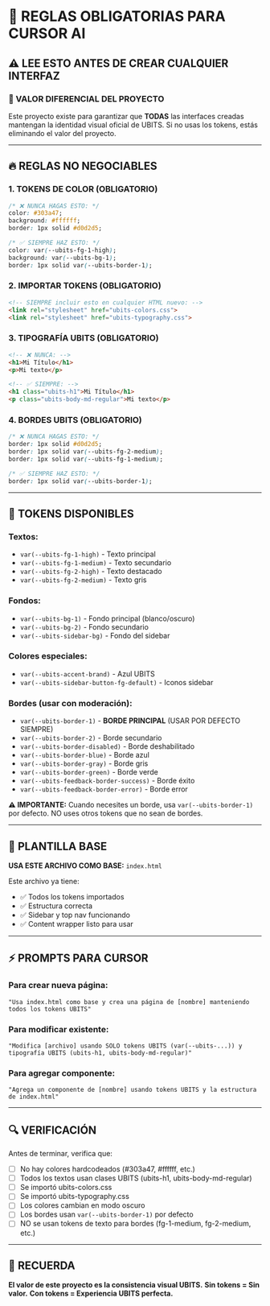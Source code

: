 # 🚨 REGLAS OBLIGATORIAS PARA CURSOR AI

## ⚠️ **LEE ESTO ANTES DE CREAR CUALQUIER INTERFAZ**

### **🎯 VALOR DIFERENCIAL DEL PROYECTO**
Este proyecto existe para garantizar que **TODAS** las interfaces creadas mantengan la identidad visual oficial de UBITS. Si no usas los tokens, estás eliminando el valor del proyecto.

---

## 🔥 **REGLAS NO NEGOCIABLES**

### **1. TOKENS DE COLOR (OBLIGATORIO)**
```css
/* ❌ NUNCA HAGAS ESTO: */
color: #303a47;
background: #ffffff;
border: 1px solid #d0d2d5;

/* ✅ SIEMPRE HAZ ESTO: */
color: var(--ubits-fg-1-high);
background: var(--ubits-bg-1);
border: 1px solid var(--ubits-border-1);
```

### **2. IMPORTAR TOKENS (OBLIGATORIO)**
```html
<!-- SIEMPRE incluir esto en cualquier HTML nuevo: -->
<link rel="stylesheet" href="ubits-colors.css">
<link rel="stylesheet" href="ubits-typography.css">
```

### **3. TIPOGRAFÍA UBITS (OBLIGATORIO)**
```html
<!-- ❌ NUNCA: -->
<h1>Mi Título</h1>
<p>Mi texto</p>

<!-- ✅ SIEMPRE: -->
<h1 class="ubits-h1">Mi Título</h1>
<p class="ubits-body-md-regular">Mi texto</p>
```

### **4. BORDES UBITS (OBLIGATORIO)**
```css
/* ❌ NUNCA HAGAS ESTO: */
border: 1px solid #d0d2d5;
border: 1px solid var(--ubits-fg-2-medium);
border: 1px solid var(--ubits-fg-1-medium);

/* ✅ SIEMPRE HAZ ESTO: */
border: 1px solid var(--ubits-border-1);
```

---

## 🎨 **TOKENS DISPONIBLES**

### **Textos:**
- `var(--ubits-fg-1-high)` - Texto principal
- `var(--ubits-fg-1-medium)` - Texto secundario
- `var(--ubits-fg-2-high)` - Texto destacado
- `var(--ubits-fg-2-medium)` - Texto gris

### **Fondos:**
- `var(--ubits-bg-1)` - Fondo principal (blanco/oscuro)
- `var(--ubits-bg-2)` - Fondo secundario
- `var(--ubits-sidebar-bg)` - Fondo del sidebar

### **Colores especiales:**
- `var(--ubits-accent-brand)` - Azul UBITS
- `var(--ubits-sidebar-button-fg-default)` - Iconos sidebar

### **Bordes (usar con moderación):**
- `var(--ubits-border-1)` - **BORDE PRINCIPAL** (USAR POR DEFECTO SIEMPRE)
- `var(--ubits-border-2)` - Borde secundario
- `var(--ubits-border-disabled)` - Borde deshabilitado
- `var(--ubits-border-blue)` - Borde azul
- `var(--ubits-border-gray)` - Borde gris
- `var(--ubits-border-green)` - Borde verde
- `var(--ubits-feedback-border-success)` - Borde éxito
- `var(--ubits-feedback-border-error)` - Borde error

**⚠️ IMPORTANTE:** Cuando necesites un borde, usa `var(--ubits-border-1)` por defecto. NO uses otros tokens que no sean de bordes.

---

## 🚀 **PLANTILLA BASE**

**USA ESTE ARCHIVO COMO BASE:** `index.html`

Este archivo ya tiene:
- ✅ Todos los tokens importados
- ✅ Estructura correcta
- ✅ Sidebar y top nav funcionando
- ✅ Content wrapper listo para usar

---

## ⚡ **PROMPTS PARA CURSOR**

### **Para crear nueva página:**
```
"Usa index.html como base y crea una página de [nombre] manteniendo todos los tokens UBITS"
```

### **Para modificar existente:**
```
"Modifica [archivo] usando SOLO tokens UBITS (var(--ubits-...)) y tipografía UBITS (ubits-h1, ubits-body-md-regular)"
```

### **Para agregar componente:**
```
"Agrega un componente de [nombre] usando tokens UBITS y la estructura de index.html"
```

---

## 🔍 **VERIFICACIÓN**

Antes de terminar, verifica que:
- [ ] No hay colores hardcodeados (#303a47, #ffffff, etc.)
- [ ] Todos los textos usan clases UBITS (ubits-h1, ubits-body-md-regular)
- [ ] Se importó ubits-colors.css
- [ ] Se importó ubits-typography.css
- [ ] Los colores cambian en modo oscuro
- [ ] Los bordes usan `var(--ubits-border-1)` por defecto
- [ ] NO se usan tokens de texto para bordes (fg-1-medium, fg-2-medium, etc.)

---

## 🎯 **RECUERDA**

**El valor de este proyecto es la consistencia visual UBITS.**
**Sin tokens = Sin valor.**
**Con tokens = Experiencia UBITS perfecta.**
